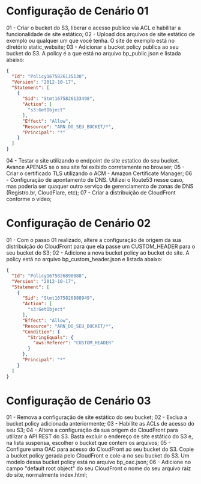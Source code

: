 # Configuração de Cenário 01

01 - Criar o bucket do S3, liberar o acesso publico via ACL e habilitar a funcionalidade de site estático;
02 - Upload dos arquivos de site estático de exemplo ou qualquer um que você tenha. O site de exemplo está no diretório static_website;
03 - Adicionar a bucket policy publica ao seu bucket do S3. A policy é a que está no arquivo bp_public.json e listada abaixo:

~~~json
{
  "Id": "Policy1675826135130",
  "Version": "2012-10-17",
  "Statement": [
    {
      "Sid": "Stmt1675826133498",
      "Action": [
        "s3:GetObject"
      ],
      "Effect": "Allow",
      "Resource": "ARN_DO_SEU_BUCKET/*",
      "Principal": "*"
    }
  ]
}
~~~
04 - Testar o site utilizando o endpoint de site estatico do seu bucket. Avance APENAS se o seu site foi exibido corretamente no browser;
05 - Criar o certificado TLS utilizando o ACM - Amazon Certificate Manager;
06 - Configuração de apontamento de DNS. Utilizei o Route53 nesse caso, mas poderia ser quaquer outro serviço de gerenciamento de zonas de DNS (Registro.br, CloudFlare, etc);
07 - Criar a distribuição de CloudFront conforme o vídeo;

# Configuração de Cenário 02

01 - Com o passo 01 realizado, altere a configuração de origem da sua distribuição do CloudFront para que ela passe um CUSTOM_HEADER para o seu bucket do S3;
02 - Adicione a nova bucket policy ao bucket do site. A policy está no arquivo bp_custom_header.json e listada abaixo:

~~~json
{
  "Id": "Policy1675826890088",
  "Version": "2012-10-17",
  "Statement": [
    {
      "Sid": "Stmt1675826888949",
      "Action": [
        "s3:GetObject"
      ],
      "Effect": "Allow",
      "Resource": "ARN_DO_SEU_BUCKET/*",
      "Condition": {
        "StringEquals": {
          "aws:Referer": "CUSTOM_HEADER"
        }
      },
      "Principal": "*"
    }
  ]
}
~~~

# Configuração de Cenário 03

01 - Remova a configuração de site estático do seu bucket;
02 - Exclua a bucket policy adicionada anteriormente;
03 - Habilite as ACLs de acesso do seu S3;
04 - Altere a configuração da sua origem do CloudFront para utilizar a API REST do S3. Basta excluir o endereço de site estático do S3 e, na lista suspensa, escolher o bucket que contem os arquivos;
05 - Configure uma OAC para acesso do CloudFront ao seu bucket do S3. Copie a bucket policy gerada pelo CloudFront e cole-a no seu bucket do S3. Um modelo dessa bucket policy está no arquivo bp_oac.json;
06 - Adicione no campo "default root object" do seu CloudFront o nome do seu arquivo raiz do site, normalmente index.html;
